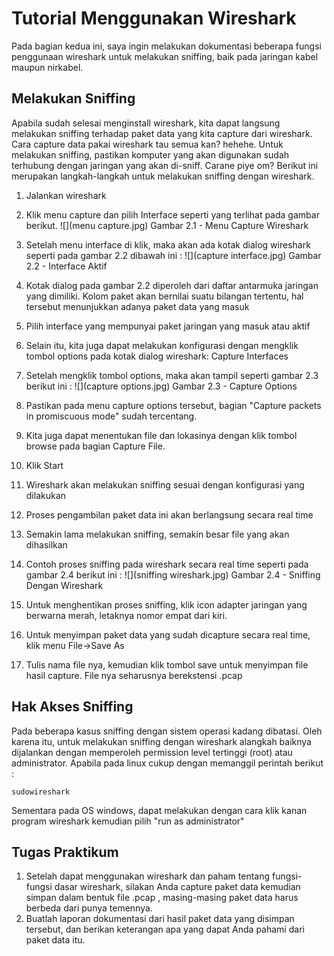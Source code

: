 # Tutorial Menggunakan Wireshark
Pada bagian kedua ini, saya ingin melakukan dokumentasi beberapa fungsi penggunaan wireshark untuk melakukan sniffing, baik pada jaringan kabel maupun nirkabel.


## Melakukan Sniffing
Apabila sudah selesai menginstall wireshark, kita dapat langsung melakukan sniffing terhadap paket data yang kita capture dari wireshark. Cara capture data pakai wireshark tau semua kan? hehehe. Untuk melakukan sniffing, pastikan komputer yang akan digunakan sudah terhubung dengan jaringan yang akan di-sniff. 
Carane piye om? Berikut ini merupakan langkah-langkah untuk melakukan sniffing dengan wireshark.

1. Jalankan wireshark

2. Klik menu capture dan pilih Interface seperti yang terlihat pada gambar berikut.
![](menu capture.jpg)
Gambar 2.1 - Menu Capture Wireshark

3. Setelah menu interface di klik, maka akan ada kotak dialog wireshark seperti pada gambar 2.2 dibawah ini :
![](capture interface.jpg)
Gambar 2.2 - Interface Aktif

4. Kotak dialog pada gambar 2.2 diperoleh dari daftar antarmuka jaringan yang dimiliki. Kolom paket akan bernilai suatu bilangan tertentu, hal tersebut menunjukkan adanya paket data yang masuk

5. Pilih interface yang mempunyai paket jaringan yang masuk atau aktif

6. Selain itu, kita juga dapat melakukan konfigurasi dengan mengklik tombol options pada kotak dialog wireshark: Capture Interfaces

7. Setelah mengklik tombol options, maka akan tampil seperti gambar 2.3 berikut ini :
![](capture options.jpg)
Gambar 2.3 - Capture Options

8. Pastikan pada menu capture options tersebut, bagian "Capture packets in promiscuous mode" sudah tercentang.

9. Kita juga dapat menentukan file dan lokasinya dengan klik tombol browse pada bagian Capture File.

10. Klik Start

11. Wireshark akan melakukan sniffing sesuai dengan konfigurasi yang dilakukan

12. Proses pengambilan paket data ini akan berlangsung secara real time

13. Semakin lama melakukan sniffing, semakin besar file yang akan dihasilkan

14. Contoh proses sniffing pada wireshark secara real time seperti pada gambar 2.4 berikut ini :
![](sniffing wireshark.jpg)
Gambar 2.4 - Sniffing Dengan Wireshark

15. Untuk menghentikan proses sniffing, klik icon adapter jaringan yang berwarna merah, letaknya nomor empat dari kiri.

16. Untuk menyimpan paket data yang sudah dicapture secara real time, klik menu File->Save As 

17. Tulis nama file nya, kemudian klik tombol save untuk menyimpan file hasil capture. File nya seharusnya berekstensi .pcap


## Hak Akses Sniffing
Pada beberapa kasus sniffing dengan sistem operasi kadang dibatasi. Oleh karena itu, untuk melakukan sniffing dengan wireshark alangkah baiknya dijalankan dengan memperoleh permission level tertinggi (root) atau administrator. Apabila pada linux cukup dengan memanggil perintah berikut :

`sudowireshark`

Sementara pada OS windows, dapat melakukan dengan cara klik kanan program wireshark kemudian pilih "run as administrator"


## Tugas Praktikum

1. Setelah dapat menggunakan wireshark dan paham tentang fungsi-fungsi dasar wireshark, silakan Anda capture paket data kemudian simpan dalam bentuk file .pcap , masing-masing paket data harus berbeda dari punya temennya. 
2. Buatlah laporan dokumentasi dari hasil paket data yang disimpan tersebut, dan berikan keterangan apa yang dapat Anda pahami dari paket data itu.

